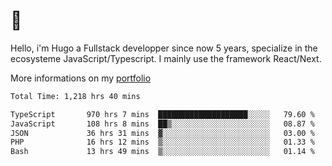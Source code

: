 # 👋 

Hello, i'm Hugo a Fullstack developper since now 5 years, specialize in the ecosysteme JavaScript/Typescript. I mainly use the framework React/Next.

More informations on my [portfolio](https://hcampos.fr)

<!--START_SECTION:waka-->

```txt
Total Time: 1,218 hrs 40 mins

TypeScript       970 hrs 7 mins  ████████████████████░░░░░   79.60 %
JavaScript       108 hrs 8 mins  ██▒░░░░░░░░░░░░░░░░░░░░░░   08.87 %
JSON             36 hrs 31 mins  ▓░░░░░░░░░░░░░░░░░░░░░░░░   03.00 %
PHP              16 hrs 12 mins  ▒░░░░░░░░░░░░░░░░░░░░░░░░   01.33 %
Bash             13 hrs 49 mins  ▒░░░░░░░░░░░░░░░░░░░░░░░░   01.14 %
```

<!--END_SECTION:waka-->
